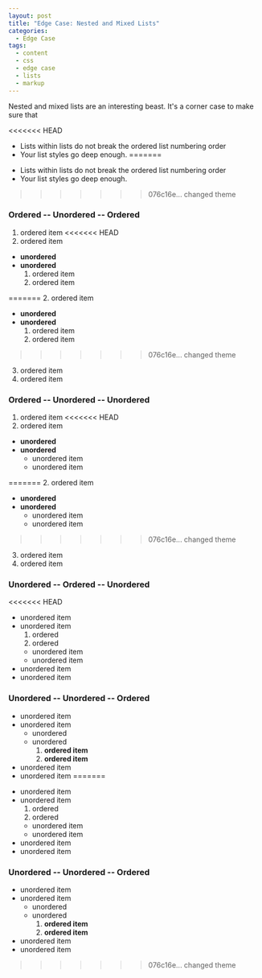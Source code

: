 ```yaml
---
layout: post
title: "Edge Case: Nested and Mixed Lists"
categories:
  - Edge Case
tags:
  - content
  - css
  - edge case
  - lists
  - markup
---
```


Nested and mixed lists are an interesting beast. It's a corner case to make sure that

<<<<<<< HEAD
- Lists within lists do not break the ordered list numbering order
- Your list styles go deep enough.
=======
* Lists within lists do not break the ordered list numbering order
* Your list styles go deep enough.
>>>>>>> 076c16e... changed theme

### Ordered -- Unordered -- Ordered

1. ordered item
<<<<<<< HEAD
2. ordered item

- **unordered**
- **unordered**
  1. ordered item
  2. ordered item

=======
2. ordered item 
  * **unordered**
  * **unordered** 
    1. ordered item
    2. ordered item
>>>>>>> 076c16e... changed theme
3. ordered item
4. ordered item

### Ordered -- Unordered -- Unordered

1. ordered item
<<<<<<< HEAD
2. ordered item

- **unordered**
- **unordered**
  - unordered item
  - unordered item

=======
2. ordered item 
  * **unordered**
  * **unordered** 
    * unordered item
    * unordered item
>>>>>>> 076c16e... changed theme
3. ordered item
4. ordered item

### Unordered -- Ordered -- Unordered

<<<<<<< HEAD
- unordered item
- unordered item
  1. ordered
  2. ordered
  - unordered item
  - unordered item
- unordered item
- unordered item

### Unordered -- Unordered -- Ordered

- unordered item
- unordered item
  - unordered
  - unordered
    1. **ordered item**
    2. **ordered item**
- unordered item
- unordered item
=======
* unordered item
* unordered item 
  1. ordered
  2. ordered 
    * unordered item
    * unordered item
* unordered item
* unordered item

### Unordered -- Unordered -- Ordered

* unordered item
* unordered item 
  * unordered
  * unordered 
    1. **ordered item**
    2. **ordered item**
* unordered item
* unordered item
>>>>>>> 076c16e... changed theme
